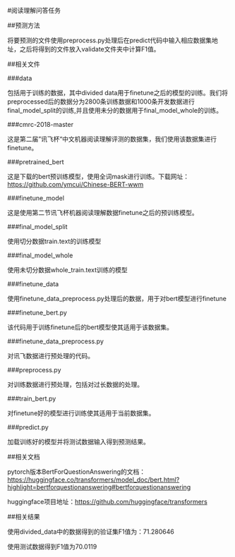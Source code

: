 #阅读理解问答任务

##预测方法

将要预测的文件使用preprocess.py处理后在predict代码中输入相应数据集地址，之后将得到的文件放入validate文件夹中计算F1值。


##相关文件

###data

包括用于训练的数据，其中divided data用于finetune之后的模型的训练。我们将preprocessed后的数据分为2800条训练数据和1000条开发数据进行final\_model\_split的训练,并且使用未分的数据用于final\_model\_whole的训练。

###cmrc-2018-master

这是第二届”讯飞杯“中文机器阅读理解评测的数据集，我们使用该数据集进行finetune。

###pretrained\_bert

这是下载的bert预训练模型，使用全词mask进行训练。下载网址：https://github.com/ymcui/Chinese-BERT-wwm

###finetune\_model

这是使用第二节讯飞杯机器阅读理解数据finetune之后的预训练模型。

###final\_model\_split

使用切分数据train.text的训练模型

###final\_model\_whole

使用未切分数据whole\_train.text训练的模型

###finetune\_data

使用finetune\_data\_preprocess.py处理后的数据，用于对bert模型进行finetune

###finetune\_bert.py

该代码用于训练finetune后的bert模型使其适用于该数据集。

###finetune\_data\_preprocess.py

对讯飞数据进行预处理的代码。

###preprocess.py

对训练数据进行预处理，包括对过长数据的处理。

###train\_bert.py

对finetune好的模型进行训练使其适用于当前数据集。

###predict.py

加载训练好的模型并将测试数据输入得到预测结果。


##相关文档

pytorch版本BertForQuestionAnswering的文档：https://huggingface.co/transformers/model_doc/bert.html?highlight=bertforquestionanswering#bertforquestionanswering

huggingface项目地址：https://github.com/huggingface/transformers

##相关结果

使用divided\_data中的数据得到的验证集F1值为：71.280646

使用测试数据得到F1值为70.0119
